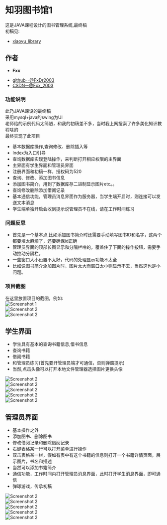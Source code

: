 # 知羽图书馆1

这是JAVA课程设计的图书管理系统,最终稿  
初稿见:
- [xiaoyu_library](https://github.com/FxDr2003/xiaoyu_library)

## 作者

* **Fxx**

- [github--@FxDr2003](https://github.com/FxDr2003)
- [CSDN--@Fxx_2003](https://blog.csdn.net/Fx_2003?type=blog)

### 功能说明

此乃JAVA课设的最终稿  
采用mysql+java的swing为UI  
老师给的示例代码太简陋，和我的初稿差不多，当时我上网搜索了许多美化知识教程啥的  
最终实现了此项目  
- 基本数据库操作,查询修改、删除插入等
- Index为入口引导
- 查询数据库实现登陆操作，来判断打开相应权限的主界面
- 主界面有学生界面和管理员界面
- 注册界面和初稿一样，授权码为520
- 查询、修改、添加图书信息
- 添加图书简介，用到了数据库存二进制显示图片etc。。
- 查询修改删除添加借阅记录
- 基本通信功能，管理员消息界面作为服务器，当学生端开启时，则连接可以发送文本消息
- 学生端单独开启会收到提示说管理员不在线，请在工作时间练习


### 问题反思
- 首先是一个基本点,比如添加图书简介时还需要手动填写图书ID和名字，这两个都要填太麻烦了，还要确保id正确
- 管理员界面的顶部长图显示和分隔栏啥的，覆盖住了下面的操作按钮，需要手动拉动分隔栏。
- 一些窗口大小设置不太好，代码的处理显示功能不太全
- 比如说图书简介添加图片时，图片太大而窗口太小则显示不去，当然这也是小问题。

### 项目截图

在这里放置项目的截图，例如:  
![Screenshot 1](./images/img.png)  
![Screenshot 2](./images/img_1.png)  
![Screenshot 2](./images/img_2.png)  


## 学生界面
- 学生具有基本的查询书籍信息,借书信息
- 查询书籍  
- 借阅书籍
- 和管理员练习(首先要开管理员端才可通信，否则弹窗提示)
- 当然,点击头像可以打开本地文件管理器选择图片更换头像

![Screenshot 2](./images/img_3.png)  
![Screenshot 2](./images/img_4.png)  
![Screenshot 2](./images/img_5.png)  
![Screenshot 2](./images/img_6.png)  
![Screenshot 2](./images/img_7.png)  

## 管理员界面
- 基本操作之外
- 添加图书、删除图书
- 修改借阅记录和删除借阅记录
- 右键表格某一行可以打开菜单进行操作
- 双击表格某一栏，假如有表中有这个书籍的信息则打开一个书籍详情页面，展示图片，书名和描述
- 当然可以添加书籍简介
- 通信功能，工作时间内打开管理员消息界面，此时打开学生消息界面，即可通信
- 弹球游戏，传承初稿

![Screenshot 2](./images/img_8.png)  
![Screenshot 2](./images/img_9.png)  
![Screenshot 2](./images/img_10.png)  
![Screenshot 2](./images/img_11.png)  
![Screenshot 2](./images/img_12.png)  